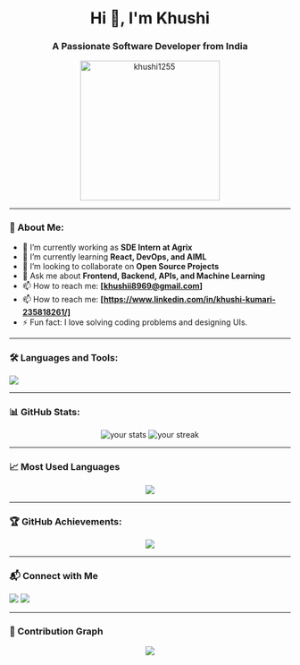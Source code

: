 <h1 align="center">Hi 👋, I'm Khushi</h1>
<h3 align="center">A Passionate Software Developer from India</h3>

<p align="center">
  <img src="https://static.vecteezy.com/system/resources/previews/028/597/534/large_2x/young-cartoon-female-avatar-student-character-wearing-eyeglasses-file-no-background-ai-generated-png.png?username=khushi1255&label=Profile%20views&color=0e75b6&style=flat" alt="khushi1255" width="250"/>
</p>


---

### 🚀 About Me:

- 🔭 I’m currently working as **SDE Intern at Agrix**
- 🌱 I’m currently learning **React, DevOps, and AIML**
- 👯 I’m looking to collaborate on **Open Source Projects**
- 💬 Ask me about **Frontend, Backend, APIs, and Machine Learning**
- 📫 How to reach me: **[khushii8969@gmail.com]**
- 📫 How to reach me: **[https://www.linkedin.com/in/khushi-kumari-235818261/]**
- ⚡ Fun fact: I love solving coding problems and designing UIs.

---

### 🛠️ Languages and Tools:
<p align="left">
  <img src="https://skillicons.dev/icons?i=html,css,js,ts,react,nodejs,ajax,express,python,c,cpp,mysql,mongodb,git,github,linux,postman&theme=dark" />
</p>

---

### 📊 GitHub Stats:
<p align="center">
  <img src="https://github-readme-stats.vercel.app/api?username=khushi1255&show_icons=true&theme=radical" alt="your stats" />
  <img src="https://github-readme-streak-stats.herokuapp.com/?user=khushi1255&theme=radical" alt="your streak" />
</p>

---

### 📈 Most Used Languages
<p align="center">
  <img src="https://github-readme-stats.vercel.app/api/top-langs/?username=khushi1255&layout=compact&theme=radical" />
</p>

---

### 🏆 GitHub Achievements:
<p align="center">
  <img src="https://github-profile-trophy.vercel.app/?username=khushi1255&theme=onestar&column=8" />
</p>

---

### 📬 Connect with Me
<p align="left">
  <a href="khushii8969@gmail.com"><img src="https://img.shields.io/badge/Gmail-red?style=for-the-badge&logo=gmail&logoColor=white" /></a>
  <a href="https://www.linkedin.com/in/khushi-kumari-235818261/" target="blank"><img src="https://img.shields.io/badge/LinkedIn-blue?style=for-the-badge&logo=linkedin&logoColor=white" /></a>
</p>

---

### 📅 Contribution Graph
<p align="center">
  <img src="https://github-readme-activity-graph.vercel.app/graph?username=khushi1255&theme=github-compact" />
</p>
